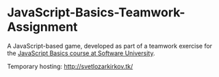 # JavaScript-Basics-Teamwork-Assignment
A JavaScript-based game, developed as part of a teamwork exercise for the [JavaScript Basics course at Software University](https://softuni.bg/Trainings/1101/JavaScript-Basics%20-%20March%202015).

Temporary hosting: http://svetlozarkirkov.tk/
